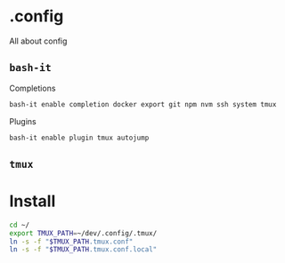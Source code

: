 # .config
All about config

## `bash-it`

Completions
```bash
bash-it enable completion docker export git npm nvm ssh system tmux
```

Plugins
```bash
bash-it enable plugin tmux autojump 
```

## `tmux`

# Install

```bash
cd ~/
export TMUX_PATH=~/dev/.config/.tmux/
ln -s -f "$TMUX_PATH.tmux.conf"
ln -s -f "$TMUX_PATH.tmux.conf.local"
```